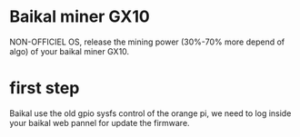# Baikal miner GX10
NON-OFFICIEL OS, release the mining power (30%-70% more depend of algo) of your baikal miner GX10.

# first step

Baikal use the old gpio sysfs control of the orange pi, we need to log inside your baikal web pannel for update the firmware.


